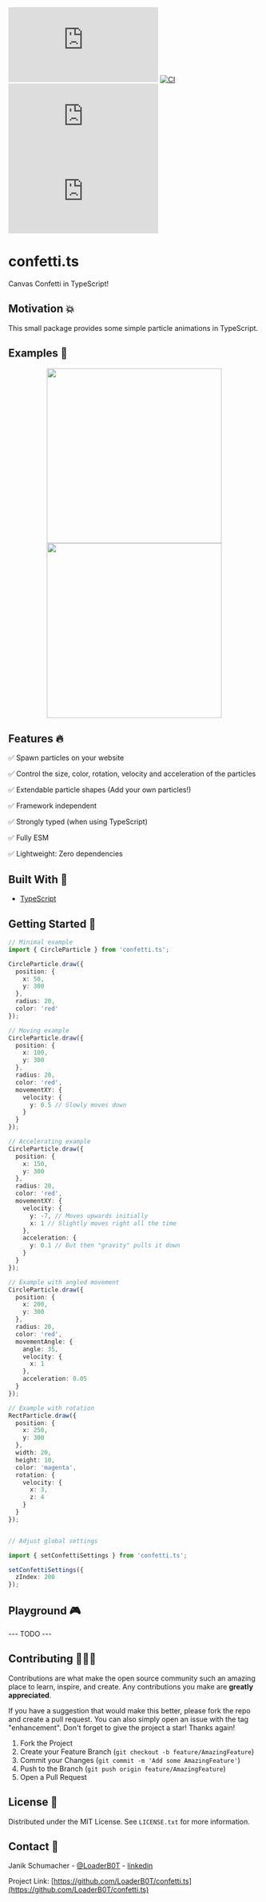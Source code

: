[![npm](https://img.shields.io/npm/v/confetti.ts?color=%2300d26a&style=for-the-badge)](https://www.npmjs.com/package/confetti.ts)
[![CI](https://img.shields.io/github/actions/workflow/status/LoaderB0T/confetti.ts/build.yml?branch=main&style=for-the-badge)](https://github.com/LoaderB0T/confetti.ts/actions/workflows/build.yml)
[![Sonar Quality Gate](https://img.shields.io/sonar/quality_gate/LoaderB0T_confetti.ts?server=https%3A%2F%2Fsonarcloud.io&style=for-the-badge)](https://sonarcloud.io/summary/new_code?id=LoaderB0T_confetti.ts)
[![bundle size](https://img.shields.io/bundlephobia/minzip/confetti.ts?color=%23FF006F&label=Bundle%20Size&style=for-the-badge)](https://bundlephobia.com/package/confetti.ts)

# confetti.ts

Canvas Confetti in TypeScript!

## Motivation 💥

This small package provides some simple particle animations in TypeScript.

## Examples 🧮

<p align="center">
  <img src="readme/example.gif" height="350">
  <img src="readme/example2.gif" height="350">
</p>

## Features 🔥

✅ Spawn particles on your website

✅ Control the size, color, rotation, velocity and acceleration of the particles

✅ Extendable particle shapes (Add your own particles!)

✅ Framework independent

✅ Strongly typed (when using TypeScript)

✅ Fully ESM

✅ Lightweight: Zero dependencies

## Built With 🔧

- [TypeScript](https://www.typescriptlang.org/)

## Getting Started 🚀

```typescript
// Minimal example
import { CircleParticle } from 'confetti.ts';

CircleParticle.draw({
  position: {
    x: 50,
    y: 300
  },
  radius: 20,
  color: 'red'
});

// Moving example
CircleParticle.draw({
  position: {
    x: 100,
    y: 300
  },
  radius: 20,
  color: 'red',
  movementXY: {
    velocity: {
      y: 0.5 // Slowly moves down
    }
  }
});

// Accelerating example
CircleParticle.draw({
  position: {
    x: 150,
    y: 300
  },
  radius: 20,
  color: 'red',
  movementXY: {
    velocity: {
      y: -7, // Moves upwards initially
      x: 1 // Slightly moves right all the time
    },
    acceleration: {
      y: 0.1 // But then "gravity" pulls it down
    }
  }
});

// Example with angled movement
CircleParticle.draw({
  position: {
    x: 200,
    y: 300
  },
  radius: 20,
  color: 'red',
  movementAngle: {
    angle: 35,
    velocity: {
      x: 1
    },
    acceleration: 0.05
  }
});

// Example with rotation
RectParticle.draw({
  position: {
    x: 250,
    y: 300
  },
  width: 20,
  height: 10,
  color: 'magenta',
  rotation: {
    velocity: {
      x: 3,
      z: 4
    }
  }
});


// Adjust global settings

import { setConfettiSettings } from 'confetti.ts';

setConfettiSettings({
  zIndex: 200
});

```

## Playground 🎮

--- TODO ---

## Contributing 🧑🏻‍💻

Contributions are what make the open source community such an amazing place to learn, inspire, and create. Any contributions you make are **greatly appreciated**.

If you have a suggestion that would make this better, please fork the repo and create a pull request. You can also simply open an issue with the tag "enhancement".
Don't forget to give the project a star! Thanks again!

1. Fork the Project
2. Create your Feature Branch (`git checkout -b feature/AmazingFeature`)
3. Commit your Changes (`git commit -m 'Add some AmazingFeature'`)
4. Push to the Branch (`git push origin feature/AmazingFeature`)
5. Open a Pull Request

## License 🔑

Distributed under the MIT License. See `LICENSE.txt` for more information.

## Contact 📧

Janik Schumacher - [@LoaderB0T](https://twitter.com/LoaderB0T) - [linkedin](https://www.linkedin.com/in/janikschumacher/)

Project Link: [https://github.com/LoaderB0T/confetti.ts](https://github.com/LoaderB0T/confetti.ts)
